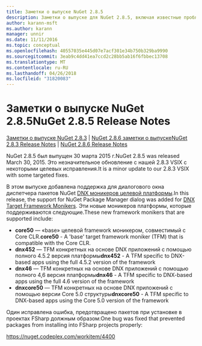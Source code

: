 ```yaml
---
title: Заметки о выпуске NuGet 2.8.5
description: Заметки о выпуске для NuGet 2.8.5, включая известные проблемы, исправленные ошибки, добавленные функции и DCR.
author: karann-msft
ms.author: karann
manager: unnir
ms.date: 11/11/2016
ms.topic: conceptual
ms.openlocfilehash: 40557035e445d07e7acf301e34b750b329ba9990
ms.sourcegitcommit: 3eab9c4dd41ea7ccd2c28bb5ab16f6fbbec13708
ms.translationtype: MT
ms.contentlocale: ru-RU
ms.lasthandoff: 04/26/2018
ms.locfileid: "31820083"
---
```

# <a name="nuget-285-release-notes"></a><span data-ttu-id="663a5-103">Заметки о выпуске NuGet 2.8.5</span><span class="sxs-lookup"><span data-stu-id="663a5-103">NuGet 2.8.5 Release Notes</span></span>

<span data-ttu-id="663a5-104">[Заметки о выпуске NuGet 2.8.3](../release-notes/nuget-2.8.3.md) | [NuGet 2.8.6 заметки о выпуске](../release-notes/nuget-2.8.6.md)</span><span class="sxs-lookup"><span data-stu-id="663a5-104">[NuGet 2.8.3 Release Notes](../release-notes/nuget-2.8.3.md) | [NuGet 2.8.6 Release Notes](../release-notes/nuget-2.8.6.md)</span></span>

<span data-ttu-id="663a5-105">NuGet 2.8.5 был выпущен 30 марта 2015 г.</span><span class="sxs-lookup"><span data-stu-id="663a5-105">NuGet 2.8.5 was released March 30, 2015.</span></span> <span data-ttu-id="663a5-106">Это незначительное обновление с нашей 2.8.3 VSIX с некоторыми целевых исправления.</span><span class="sxs-lookup"><span data-stu-id="663a5-106">It is a minor update to our 2.8.3 VSIX with some targeted fixes.</span></span>

<span data-ttu-id="663a5-107">В этом выпуске добавлена поддержка для диалогового окна диспетчера пакетов NuGet [DNX моникеров целевой платформы](https://github.com/aspnet/dnx).</span><span class="sxs-lookup"><span data-stu-id="663a5-107">In this release, the support for NuGet Package Manager dialog was added for [DNX Target Framework Monikers](https://github.com/aspnet/dnx).</span></span>  <span data-ttu-id="663a5-108">Эти новые моникеров платформы, которые поддерживаются следующие.</span><span class="sxs-lookup"><span data-stu-id="663a5-108">These new framework monikers that are supported include:</span></span>

* <span data-ttu-id="663a5-109">**core50** — «base» целевой framework моникером, совместимый с Core CLR.</span><span class="sxs-lookup"><span data-stu-id="663a5-109">**core50** - A 'base' target framework moniker (TFM) that is compatible with the Core CLR.</span></span>
* <span data-ttu-id="663a5-110">**dnx452** — TFM конкретных на основе DNX приложений с помощью полного 4.5.2 версия платформы</span><span class="sxs-lookup"><span data-stu-id="663a5-110">**dnx452** - A TFM specific to DNX-based apps using the full 4.5.2 version of the framework</span></span>
* <span data-ttu-id="663a5-111">**dnx46** — TFM конкретных на основе DNX приложений с помощью полного 4,6 версия платформы</span><span class="sxs-lookup"><span data-stu-id="663a5-111">**dnx46** - A TFM specific to DNX-based apps using the full 4.6 version of the framework</span></span>
* <span data-ttu-id="663a5-112">**dnxcore50** — TFM конкретных на основе DNX приложений с помощью версии Core 5.0 структуры</span><span class="sxs-lookup"><span data-stu-id="663a5-112">**dnxcore50** - A TFM specific to DNX-based apps using the Core 5.0 version of the framework</span></span>

<span data-ttu-id="663a5-113">Один исправлена ошибка, предотвращено пакетов при установке в проектах FSharp должным образом:</span><span class="sxs-lookup"><span data-stu-id="663a5-113">One bug was fixed that prevented packages from installing into FSharp projects properly:</span></span>

https://nuget.codeplex.com/workitem/4400